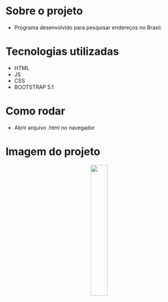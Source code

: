 # Sobre o projeto
- Programa desenvolvido para pesquisar endereços no Brasil.

# Tecnologias utilizadas
- HTML
- JS
- CSS
- BOOTSTRAP 5.1

# Como rodar
- Abrir arquivo .html no navegador

# Imagem do projeto
<p align="center">
  <img width="30%" src="https://github.com/eduardotks/get-data-cep-api/blob/imagens/capa.png">
</p>
